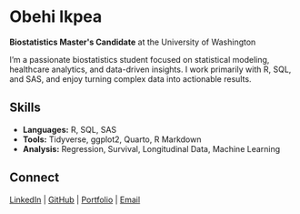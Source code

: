 
# Obehi Ikpea
**Biostatistics Master's Candidate** at the University of Washington

I’m a passionate biostatistics student focused on statistical modeling, healthcare analytics, and data-driven insights. I work primarily with R, SQL, and SAS, and enjoy turning complex data into actionable results.

## Skills
- **Languages:** R, SQL, SAS  
- **Tools:** Tidyverse, ggplot2, Quarto, R Markdown  
- **Analysis:** Regression, Survival, Longitudinal Data, Machine Learning

## Connect
[LinkedIn](https://linkedin.com/in/obehi-ikpea-7b860a1b9) | [GitHub](https://github.com/Obehiik) | [Portfolio](https://obehiikpea.quarto.pub/obehi-winnifred-ikpeas-data-science-portfolio/) | [Email](mailto:ikpeaobehi3@gmail.com)

